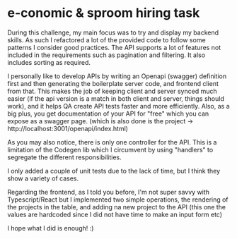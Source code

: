 # e-conomic & sproom hiring task

During this challenge, my main focus was to try and display my backend skills. As such I refactored a lot of the provided code to follow some patterns I consider good practices.
The API supports a lot of features not included in the requirements such as pagination and filtering. It also includes sorting as required.

I personally like to develop APIs by writing an Openapi (swagger) definition first and then generating the boilerplate server code, and frontend client from that.
This makes the job of keeping client and server synced much easier (if the api version is a match in both client and server, things should work), and it helps QA create API
tests faster and more efficiently. Also, as a big plus, you get documentation of your API for "free" which you can expose as a swagger page. (which is also done is the project -> http://localhost:3001/openapi/index.html)

As you may also notice, there is only one controller for the API. This is a limitation of the Codegen lib which I circumvent by using "handlers" to segregate the different responsibilities.

I only added a couple of unit tests due to the lack of time, but I think they show a variety of cases.

Regarding the frontend, as I told you before, I'm not super savvy with Typescript/React but I implemented two simple operations, the rendering of the projects in the table, and adding
na new project to the API (this one the values are hardcoded since I did not have time to make an input form etc)

I hope what I did is enough! :)